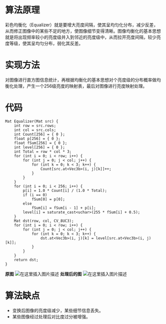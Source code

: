 # 算法原理
 彩色均衡化（Equalizer）就是要增大亮度间隔，使其呈均匀化分布，减少反差，从而修正图像中的某些不足的地方，使图像细节变得清晰。图像均衡化的基本思想就是将出现频率较小的亮度级并入到邻近的亮度级中，从而拉开亮度间隔，较少亮度等级，使其呈均匀分布，弱化其反差。

# 实现方法
 对图像进行直方图信息统计，再根据均衡化的基本思想对个亮度级的分布概率做均衡化处理，产生一个256级亮度的映射表，最后对图像进行亮度映射处理。

# 代码

```
Mat Equalizer(Mat src) {
	int row = src.rows;
	int col = src.cols;
	int Count[256] = { 0 };
	float p[256] = { 0 };
	float fSum[256] = { 0 };
	int level[256] = { 0 };
	int Total = row * col * 3;
	for (int i = 0; i < row; i++) {
		for (int j = 0; j < col; j++) {
			for (int k = 0; k < 3; k++) {
				Count[src.at<Vec3b>(i, j)[k]]++;
			}
		}
	}
	for (int i = 0; i < 256; i++) {
		p[i] = 1.0 * Count[i] / (1.0 * Total);
		if (i == 0)
			fSum[0] = p[0];
		else
			fSum[i] = fSum[i - 1] + p[i];
		level[i] = saturate_cast<uchar>(255 * fSum[i] + 0.5);
	}
	Mat dst(row, col, CV_8UC3);
	for (int i = 0; i < row; i++) {
		for (int j = 0; j < col; j++) {
			for (int k = 0; k < 3; k++) {
				dst.at<Vec3b>(i, j)[k] = level[src.at<Vec3b>(i, j)[k]];
			}
		}
	}
	return dst;
}
```

**原图**
![在这里插入图片描述](https://img-blog.csdnimg.cn/20190702092730996.jpg?x-oss-process=image/watermark,type_ZmFuZ3poZW5naGVpdGk,shadow_10,text_aHR0cHM6Ly9ibG9nLmNzZG4ubmV0L2p1c3Rfc29ydA==,size_16,color_FFFFFF,t_70)
**处理后的图**
![在这里插入图片描述](https://img-blog.csdnimg.cn/20190702092811186.jpg?x-oss-process=image/watermark,type_ZmFuZ3poZW5naGVpdGk,shadow_10,text_aHR0cHM6Ly9ibG9nLmNzZG4ubmV0L2p1c3Rfc29ydA==,size_16,color_FFFFFF,t_70)
# 算法缺点
- 变换后图像的亮度级减少，某些细节信息丢失。
- 某些图像经过处理后对比度过分被增强。